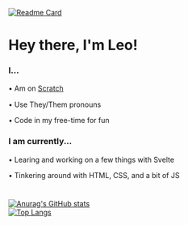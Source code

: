 [![Readme Card](https://github-readme-stats.vercel.app/api/pin/?username=LegoManiac04&repo=better-studios&theme=monokai&border_radius=8px&hide_border=true&bg_color=30,ffb74d,f08080)](https://github.com/LegoManiac04/better-studios)



<h1>Hey there, I'm Leo!</h1>

<h3>I...</h3>
  <p>• Am on <a href='https://scratch.mit.edu/users/LegoManiac04/'>Scratch</a> <img src='https://scratch.mit.edu/images/download/icon.png' height=15px></p>
  <p>• Use They/Them pronouns <img src='https://emoji.gg/assets/emoji/2876_Nonbinary_Sparkling_heart.png' height=15px></p>
  <p>• Code in my free-time for fun</p>

<h3>I am currently...</h3>
  <p>• Learing and working on a few things with Svelte <img src='https://avatars.githubusercontent.com/u/23617963?s=200&v=4' height=15px></p>
  <p>• Tinkering around with HTML, CSS, and a bit of JS</p>

<h1></h1>

[![Anurag's GitHub stats](https://github-readme-stats.vercel.app/api?username=LegoManiac04&show_icons=true&theme=monokai&border_radius=8px&hide_border=true&bg_color=30,ffb74d,f08080)](https://github.com/anuraghazra/github-readme-stats)<br>
[![Top Langs](https://github-readme-stats.vercel.app/api/top-langs/?username=LegoManiac04&theme=monokai&border_radius=8px&hide_border=true&bg_color=30,ffb74d,f08080)](https://github.com/anuraghazra/github-readme-stats)
